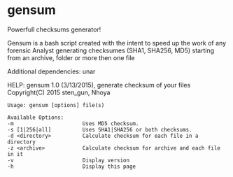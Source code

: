 # gensum
Powerfull checksums generator!

Gensum is a bash script created with the intent to speed up the work of any forensic Analyst generating checksumes (SHA1, SHA256, MD5) starting from an archive, folder or more then one file

Additional dependencies: unar

HELP:
	gensum 1.0 (3/13/2015), generate checksum of your files  
	Copyright(C) 2015 sten_gun, Nhoya  
	
	Usage: gensum [options] file(s)
	
	Available Options:
	-m                		Uses MD5 checksum.
	-s [1|256|all]			Uses SHA1|SHA256 or both checksums.
	-d <directory>			Calculate checksum for each file in a directory
	-z <archive>			Calculate checksum for archive and each file in it
	-v						Display version
	-h						Display this page

	
